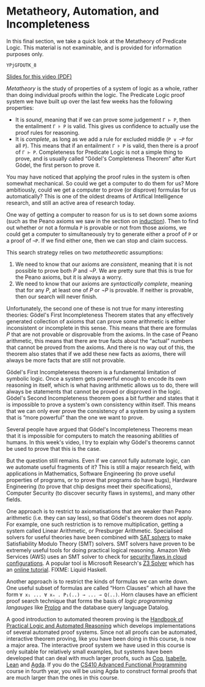 # Metatheory, Automation, and Incompleteness

In this final section, we take a quick look at the Metatheory of Predicate Logic. This material is not examinable, and is provided for information purposes only.

```youtube
YPjGFDUTK_8
```

[Slides for this video (PDF)](week10-slides.pdf)

*Metatheory* is the study of properties of a system of logic as a whole, rather than doing individual proofs within the logic. The Predicate Logic proof system we have built up over the last few weeks has the following properties:

- It is *sound*, meaning that if we can prove some judgement `Γ ⊢ P`, then the entailment `Γ ⊧ P` is valid. This gives us confidence to actually use the proof rules for reasoning.
- It is *complete*, as long as we add a rule for excluded middle (`P ∨ ¬P` for all `P`). This means that if an entailment `Γ ⊧ P` is valid, then there is a proof of `Γ ⊢ P`. Completeness for Predicate Logic is not a simple thing to prove, and is usually called “Gödel's Completeness Theorem” after Kurt Gödel, the first person to prove it.

You may have noticed that applying the proof rules in the system is often somewhat mechanical. So could we get a computer to do them for us? More ambitiously, could we get a computer to prove (or disprove) formulas for us automatically? This is one of the oldest dreams of Artifical Intelligence research, and still an active area of research today.

One way of getting a computer to reason for us is to set down some axioms (such as the Peano axioms we saw in the section on [induction](induction.html)). Then to find out whether or not a formula `P` is provable or not from those axioms, we could get a computer to simultaneously try to generate either a proof of `P` or a proof of `¬P`. If we find either one, then we can stop and claim success.

This search strategy relies on two *metatheoretic* assumptions:

1. We need to know that our axioms are *consistent*, meaning that it is not possible to prove both *P* and *¬P*. We are pretty sure that this is true for the Peano axioms, but it is always a worry.
2. We need to know that our axioms are *syntactically complete*, meaning that for any *P*, at least one of *P* or *¬P* is provable. If neither is provable, then our search will never finish.

Unfortunately, the second one of these is not true for many interesting theories: Gödel's First Incompleteness Theorem states that any effectively generated collection of axioms that can prove some arithmetic is either inconsistent or incomplete in this sense. This means that there are formulas *P* that are not provable or disprovable from the axioms. In the case of Peano arithmetic, this means that there are true facts about the “actual” numbers that cannot be proved from the axioms. And there is no way out of this, the theorem also states that if we add these new facts as axioms, there will always be more facts that are still not provable.

Gödel's First Incompleteness theorem is a fundamental limitation of symbolic logic. Once a system gets powerful enough to encode its own reasoning in itself, which is what having arithmetic allows us to do, there will always be statements that cannot be proved or disproved in the logic. Gödel's Second Incompleteness theorem goes a bit further and states that it is impossible to prove a system's own consistency within itself. This means that we can only ever prove the consistency of a system by using a system that is ”more powerful” than the one we want to prove.

Several people have argued that Gödel's Incompleteness Theorems mean that it is impossible for computers to match the reasoning abilities of humans. In this week's video, I try to explain why Gödel's theorems cannot be used to prove that this is the case.

But the question still remains. Even if we cannot fully automate logic, can we automate useful fragments of it? This is still a major research field, with applications in Mathematics, Software Engineering (to prove useful properties of programs, or to prove that programs do have bugs), Hardware Engineering (to prove that chip designs meet their specifications), Computer Security (to discover security flaws in systems), and many other fields.

One approach is to restrict to axiomatisations that are weaker than Peano arithmetic (i.e. they can say less), so that Gödel's theorem does not apply. For example, one such restriction is to remove multiplication, getting a system called Linear Arithmetic, or Presburger Arithmetic. Specialised solvers for useful theories have been combined with [SAT solvers](sat-solvers.html) to make Satisfiability Modulo Theory (SMT) solvers. SMT solvers have proven to be extremely useful tools for doing practical logical reasoning. Amazon Web Services (AWS) uses an SMT solver to check for [security flaws in cloud configurations](https://aws.amazon.com/blogs/security/protect-sensitive-data-in-the-cloud-with-automated-reasoning-zelkova/). A popular tool is Microsoft Research's [Z3 Solver](http://theory.stanford.edu/~nikolaj/programmingz3.html) which has an [online tutorial](https://rise4fun.com/Z3/tutorial/guide). FIXME: Liquid Haskell.

Another approach is to restrict the kinds of formulas we can write down. One useful subset of formulas are called “Horn Clauses” which all have the form `∀ x₁ ... ∀ xₙ . P₁(..) → ... → Q(..)`. Horn clauses have an efficient proof search technique that forms the basis of *logic programming langauges* like [Prolog](https://www.metalevel.at/prolog) and the database query language Datalog.

A good introduction to automated theorem proving is the [Handbook of Practical Logic and Automated Reasoning](https://www.cl.cam.ac.uk/~jrh13/atp/index.html) which develops implementations of several automated proof systems. Since not all proofs can be
automated, interactive theorem proving, like you have been doing in this course, is now a major area. The interactive proof system we have used in this course is only suitable for relatively small examples, but systems have been developed that can deal with much larger proofs, such as [Coq](https://coq.inria.fr/), [Isabelle](https://isabelle.in.tum.de/), [Lean](https://leanprover.github.io/) and [Agda](https://wiki.portal.chalmers.se/agda/pmwiki.php). If you do the [CS410 Advanced Functional Programming](https://github.com/fredrikNordvallForsberg/CS410-20/) course in fourth year, you will be using Agda to construct formal proofs that are much larger than the ones in this course.
